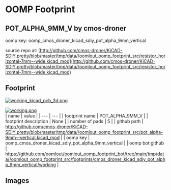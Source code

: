 # OOMP Footprint  
## POT_ALPHA_9MM_V  by cmos-droner  
  
oomp key: oomp_cmos_droner_kicad_sdiy_pot_alpha_9mm_vertical  
  
source repo at: [http://github.com/cmos-droner/KiCAD-SDIY.pretty/blob/master/tmp/data//oomlout_oomp_footprint_src/resistor_horizontal-7mm--wide.kicad_mod](http://github.com/cmos-droner/KiCAD-SDIY.pretty/blob/master/tmp/data//oomlout_oomp_footprint_src/resistor_horizontal-7mm--wide.kicad_mod)  
## Footprint  
  
[![working_kicad_pcb_3d.png](working_kicad_pcb_3d_600.png)](working_kicad_pcb_3d.png)  
  
[![working.png](working_600.png)](working.png)  
| name | value | 
| --- | --- | 
| footprint name | POT_ALPHA_9MM_V | 
| footprint description | None | 
| number of pads | 5 | 
| github path | http://github.com/cmos-droner/KiCAD-SDIY.pretty/blob/master/tmp/data//oomlout_oomp_footprint_src/pot_alpha-9mm--vertical.kicad_mod | 
| oomp key | oomp_cmos_droner_kicad_sdiy_pot_alpha_9mm_vertical | 
| oomp bot github | https://github.com/oomlout/oomlout_oomp_footprint_bot/tree/main/tmp/data//oomlout_oomp_footprint_src/footprints/cmos_droner_kicad_sdiy_pot_alpha_9mm_vertical/working | 
## Images  
